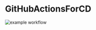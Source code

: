# GitHubActionsForCD

![example workflow](https://github.com/punitchauhan771/GitHubActionsForCD/actions/workflows/python-app.yml/badge.svg?branch=main)
